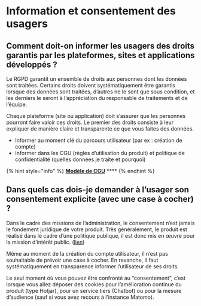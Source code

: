 # Information et consentement des usagers

## **Comment doit-on informer les usagers des droits garantis par les plateformes, sites et applications développés ?**

Le RGPD garantit un ensemble de droits aux personnes dont les données sont traitées. Certains droits doivent systématiquement être garantis lorsque des données sont traitées, d’autres ne le sont que sous condition, et les derniers le seront à l’appréciation du responsable de traitements et de l’équipe.

Chaque plateforme (site ou application) doit s’assurer que les personnes pourront faire valoir ces droits. Le premier des droits consiste à leur expliquer de manière claire et transparente ce que vous faites des données.

* Informer au moment clé du parcours utilisateur (par ex : création de compte)
* Informer dans les CGU (règles d’utilisation du produit) et politique de confidentialité (quelles données je traite et pourquoi)

{% hint style="info" %}
[**Modèle de CGU**](https://nextcloud.numericite.fr/index.php/s/SLdGASmZmTJFiQr) \*\*\*\*
{% endhint %}

## **Dans quels cas dois-je demander à l’usager son consentement explicite (avec une case à cocher) ?**

Dans le cadre des missions de l’administration, le consentement n’est jamais le fondement juridique de votre produit. Très généralement, le produit est réalisé dans le cadre d’une politique publique, il est donc mis en œuvre pour la mission d’intérêt public. ([lien](https://edpb.europa.eu/sites/edpb/files/files/file1/edpb\_guidelines\_202005\_consent\_en.pdf))

Même au moment de la création du compte utilisateur, il n’est pas souhaitable de prévoir une case à cocher. En revanche, il faut systématiquement en transparence informer l’utilisateur de ses droits.

Le seul moment où vous pouvez être confronté au “consentement”, c’est lorsque vous allez déposer des cookies pour l’amélioration continue du produit (type Hotjar), pour un service tiers (Chatbot) ou pour la mesure d’audience (sauf si vous avez recours à l’instance Matomo).
